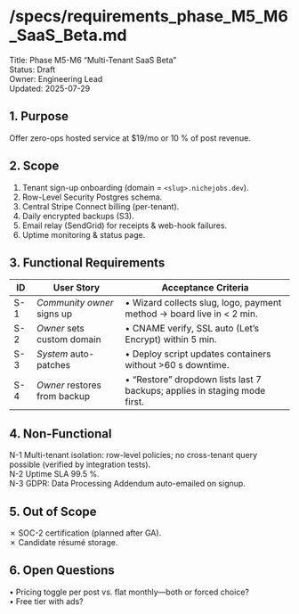 # /specs/requirements_phase_M5_M6_SaaS_Beta.md
Title: Phase M5-M6 “Multi-Tenant SaaS Beta”  
Status: Draft  
Owner: Engineering Lead  
Updated: 2025-07-29  

## 1. Purpose  
Offer zero-ops hosted service at $19/mo or 10 % of post revenue.

## 2. Scope
1. Tenant sign-up onboarding (domain = `<slug>.nichejobs.dev`).
2. Row-Level Security Postgres schema.
3. Central Stripe Connect billing (per-tenant).
4. Daily encrypted backups (S3).
5. Email relay (SendGrid) for receipts & web-hook failures.
6. Uptime monitoring & status page.

## 3. Functional Requirements
ID | User Story | Acceptance Criteria
---|------------|--------------------
S-1 | *Community owner* signs up | • Wizard collects slug, logo, payment method → board live in < 2 min.
S-2 | *Owner* sets custom domain | • CNAME verify, SSL auto (Let’s Encrypt) within 5 min.
S-3 | *System* auto-patches | • Deploy script updates containers without >60 s downtime.
S-4 | *Owner* restores from backup | • “Restore” dropdown lists last 7 backups; applies in staging mode first.

## 4. Non-Functional
N-1 Multi-tenant isolation: row-level policies; no cross-tenant query possible (verified by integration tests).  
N-2 Uptime SLA 99.5 %.  
N-3 GDPR: Data Processing Addendum auto-emailed on signup.

## 5. Out of Scope
✗ SOC-2 certification (planned after GA).  
✗ Candidate résumé storage.

## 6. Open Questions
• Pricing toggle per post vs. flat monthly—both or forced choice?  
• Free tier with ads?

